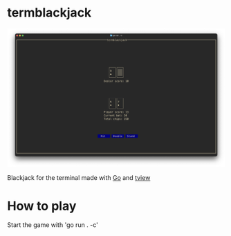 # termblackjack
<img src="assets/termblackjack.png" alt="termblackjack.png">

Blackjack for the terminal made with [Go](https://github.com/golang/go) and [tview](https://github.com/rivo/tview)

# How to play
Start the game with 'go run . -c'
